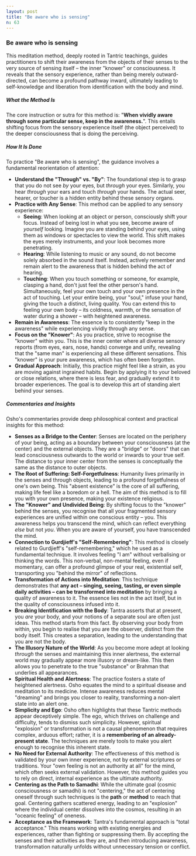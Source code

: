 ```yaml
---
layout: post
title: "Be aware who is sensing"
n: 63
---
```

### Be aware who is sensing

This meditation method, deeply rooted in Tantric teachings, guides practitioners to shift their awareness from the objects of their senses to the very source of sensing itself – the inner "knower" or consciousness. It reveals that the sensory experience, rather than being merely outward-directed, can become a profound pathway inward, ultimately leading to self-knowledge and liberation from identification with the body and mind.

##### What the Method Is

The core instruction or sutra for this method is: "**When vividly aware through some particular sense, keep in the awareness.**". This entails shifting focus from the sensory experience itself (the object perceived) to the deeper consciousness that is doing the perceiving.

##### How It Is Done

To practice "Be aware who is sensing", the guidance involves a fundamental reorientation of attention:

*   **Understand the "Through" vs. "By"**: The foundational step is to grasp that you do not see *by* your eyes, but *through* your eyes. Similarly, you hear *through* your ears and touch *through* your hands. The actual seer, hearer, or toucher is a hidden entity behind these sensory organs.
*   **Practice with Any Sense**: This method can be applied to any sensory experience:
    *   **Seeing**: When looking at an object or person, consciously shift your focus. Instead of being lost in what you see, become aware of *yourself* looking. Imagine you are standing behind your eyes, using them as windows or spectacles to view the world. This shift makes the eyes merely instruments, and your look becomes more penetrating.
    *   **Hearing**: While listening to music or any sound, do not become solely absorbed in the sound itself. Instead, actively remember and remain alert to the awareness that is hidden behind the act of hearing.
    *   **Touching**: When you touch something or someone, for example, clasping a hand, don't just feel the other person's hand. Simultaneously, feel your own touch and your own presence in the act of touching. Let your entire being, your "soul," infuse your hand, giving the touch a distinct, living quality. You can extend this to feeling your own body – its coldness, warmth, or the sensation of water during a shower – with heightened awareness.
*   **Remain in Awareness**: The essence is to consistently "keep in the awareness" while experiencing vividly through any sense.
*   **Focus on the "Knower"**: As you practice, strive to recognise the "knower" within you. This is the inner center where all diverse sensory reports (from eyes, ears, nose, hands) converge and unify, revealing that the "same man" is experiencing all these different sensations. This "knower" is your pure awareness, which has often been forgotten.
*   **Gradual Approach**: Initially, this practice might feel like a strain, as you are moving against ingrained habits. Begin by applying it to your beloved or close relations, where there is less fear, and gradually extend it to broader experiences. The goal is to develop this art of standing alert behind your senses.

##### Commentaries and Insights

Osho's commentaries provide deep philosophical context and practical insights for this method:

*   **Senses as a Bridge to the Center**: Senses are located on the periphery of your being, acting as a boundary between your consciousness (at the center) and the external objects. They are a "bridge" or "doors" that can lead consciousness outwards to the world or inwards to your true self. The distance to your inner center from the senses is conceptually the same as the distance to outer objects.
*   **The Root of Suffering: Self-Forgetfulness**: Humanity lives primarily in the senses and through objects, leading to a profound forgetfulness of one's own being. This "absent existence" is the core of all suffering, making life feel like a boredom or a hell. The aim of this method is to fill you with your own presence, making your existence religious.
*   **The "Knower" and Undivided Being**: By shifting focus to the "knower" behind the senses, you recognise that all your fragmented sensory experiences are unified within one conscious entity – you. This awareness helps you transcend the mind, which can reflect everything *else* but not *you*. When you are aware of yourself, you have transcended the mind.
*   **Connection to Gurdjieff's "Self-Remembering"**: This method is closely related to Gurdjieff's "self-remembering," which he used as a fundamental technique. It involves feeling "I am" without verbalising or thinking the words. This non-verbal, non-mental feeling, even if momentary, can offer a profound glimpse of your real, existential self, transporting you "behind the mirror" of reflections.
*   **Transformation of Actions into Meditation**: This technique demonstrates that **any act – singing, seeing, tasting, or even simple daily activities – can be transformed into meditation** by bringing a quality of awareness to it. The essence lies not in the act itself, but in the quality of consciousness infused into it.
*   **Breaking Identification with the Body**: Tantra asserts that at present, you *are* your body, and your notions of a separate soul are often just ideas. This method starts from this fact. By observing your body from within, you begin to realise that you are the observer, distinct from the body itself. This creates a separation, leading to the understanding that you are not the body.
*   **The Illusory Nature of the World**: As you become more adept at looking *through* the senses and maintaining this inner alertness, the external world may gradually appear more illusory or dream-like. This then allows you to penetrate to the true "substance" or Brahman that underlies all appearances.
*   **Spiritual Health and Alertness**: The practice fosters a state of heightened alertness. Osho equates the mind to a spiritual disease and meditation to its medicine. Intense awareness reduces mental "dreaming" and brings you closer to reality, transforming a non-alert state into an alert one.
*   **Simplicity and Ego**: Osho often highlights that these Tantric methods appear deceptively simple. The ego, which thrives on challenge and difficulty, tends to dismiss such simplicity. However, spiritual "explosion" or transformation is not a causal phenomenon that requires complex, arduous effort; rather, it is a **remembering of an already-present state**. The techniques are merely tools to make you alert enough to recognise this inherent state.
*   **No Need for External Authority**: The effectiveness of this method is validated by your own inner experience, not by external scriptures or traditions. Your "own feeling is not an authority at all" for the mind, which often seeks external validation. However, this method guides you to rely on direct, internal experience as the ultimate authority.
*   **Centering as the Path to Samadhi**: While the ultimate goal (cosmic consciousness or samadhi) is not "centering," the act of centering oneself through such techniques is the **path** or **method** to reach that goal. Centering gathers scattered energy, leading to an "explosion" where the individual center dissolves into the cosmos, resulting in an "oceanic feeling" of oneness.
*   **Acceptance as the Framework**: Tantra's fundamental approach is "total acceptance." This means working with existing energies and experiences, rather than fighting or suppressing them. By accepting the senses and their activities as they are, and then introducing awareness, transformation naturally unfolds without unnecessary tension or conflict.